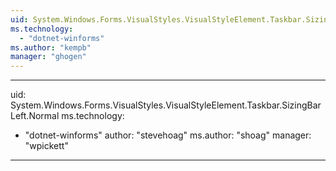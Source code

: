 ```yaml
---
uid: System.Windows.Forms.VisualStyles.VisualStyleElement.Taskbar.SizingBarLeft
ms.technology: 
  - "dotnet-winforms"
ms.author: "kempb"
manager: "ghogen"
---
```


---
uid: System.Windows.Forms.VisualStyles.VisualStyleElement.Taskbar.SizingBarLeft.Normal
ms.technology: 
  - "dotnet-winforms"
author: "stevehoag"
ms.author: "shoag"
manager: "wpickett"
---

